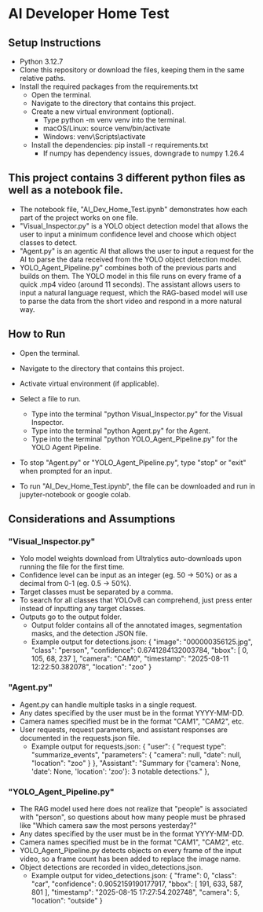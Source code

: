 # AI Developer Home Test

## Setup Instructions
 - Python 3.12.7
 - Clone this repository or download the files, keeping them in the same relative paths.
 - Install the required packages from the requirements.txt
     - Open the terminal.
     - Navigate to the directory that contains this project.
     - Create a new virtual environment (optional).
       - Type python -m venv venv into the terminal.
       - macOS/Linux: source venv/bin/activate   
       - Windows: venv\Scripts\activate
     - Install the dependencies: pip install -r requirements.txt
       - If numpy has dependency issues, downgrade to numpy 1.26.4

## This project contains 3 different python files as well as a notebook file. 
  - The notebook file, "AI_Dev_Home_Test.ipynb" demonstrates how each part of the project works on one file.
  - "Visual_Inspector.py" is a YOLO object detection model that allows the user to input a minimum confidence level and choose which object classes to detect.
  - "Agent.py" is an agentic AI that allows the user to input a request for the AI to parse the data received from the YOLO object detection model.
  - YOLO_Agent_Pipeline.py" combines both of the previous parts and builds on them. The YOLO model in this file runs on every frame of a quick .mp4 video (around 11 seconds). The assistant allows users to input a natural language request, which the RAG-based model will use to parse the data from the short video and respond in a more natural way.


  
## How to Run
  - Open the terminal.
  - Navigate to the directory that contains this project.
  - Activate virtual environment (if applicable).
  - Select a file to run.
    - Type into the terminal "python Visual_Inspector.py" for the Visual Inspector.
    - Type into the terminal "python Agent.py" for the Agent.
    - Type into the terminal "python YOLO_Agent_Pipeline.py" for the YOLO Agent Pipeline.
  - To stop "Agent.py" or "YOLO_Agent_Pipeline.py", type "stop" or "exit" when prompted for an input.

  - To run "AI_Dev_Home_Test.ipynb", the file can be downloaded and run in jupyter-notebook or google colab.


## Considerations and Assumptions
  ### "Visual_Inspector.py"
  - Yolo model weights download from Ultralytics auto-downloads upon running the file for the first time.
  - Confidence level can be input as an integer (eg. 50 -> 50%) or as a decimal from 0-1 (eg. 0.5 -> 50%).
  - Target classes must be separated by a comma.
  - To search for all classes that YOLOv8 can comprehend, just press enter instead of inputting any target classes.
  - Outputs go to the output folder.
    - Output folder contains all of the annotated images, segmentation masks, and the detection JSON file.
    - Example output for detections.json:
    {
    "image": "000000356125.jpg",
    "class": "person",
    "confidence": 0.6741284132003784,
    "bbox": [
      0,
      105,
      68,
      237
    ],
    "camera": "CAM0",
    "timestamp": "2025-08-11 12:22:50.382078",
    "location": "zoo"
    }

  ### "Agent.py"
  - Agent.py can handle multiple tasks in a single request.
  - Any dates specified by the user must be in the format YYYY-MM-DD.
  - Camera names specified must be in the format "CAM1", "CAM2", etc.
  - User requests, request parameters, and assistant responses are documented in the requests.json file.
    - Example output for requests.json:
      {
    "user": {
      "request type": "summarize_events",
      "parameters": {
        "camera": null,
        "date": null,
        "location": "zoo"
      }
    },
    "Assistant": "Summary for {'camera': None, 'date': None, 'location': 'zoo'}: 3 notable detections."
  },

  
  ### "YOLO_Agent_Pipeline.py"
  - The RAG model used here does not realize that "people" is associated with "person", so questions about how many people must be phrased like "Which camera saw the most persons yesterday?"
  - Any dates specified by the user must be in the format YYYY-MM-DD.
  - Camera names specified must be in the format "CAM1", "CAM2", etc.
  - YOLO_Agent_Pipeline.py detects objects on every frame of the input video, so a frame count has been added to replace the image name.
  - Object detections are recorded in video_detections.json.
    - Example output for video_detections.json:
      {
    "frame": 0,
    "class": "car",
    "confidence": 0.9052159190177917,
    "bbox": [
      191,
      633,
      587,
      801
    ],
    "timestamp": "2025-08-15 17:27:54.202748",
    "camera": 5,
    "location": "outside"
  }


